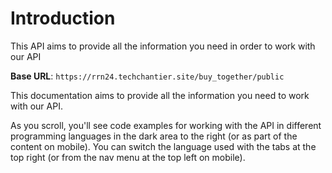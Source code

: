 # Introduction

This API aims to provide all the information you need in order to work with our API

<aside>
    <strong>Base URL</strong>: <code>https://rrn24.techchantier.site/buy_together/public</code>
</aside>

This documentation aims to provide all the information you need to work with our API.

<aside>As you scroll, you'll see code examples for working with the API in different programming languages in the dark area to the right (or as part of the content on mobile).
You can switch the language used with the tabs at the top right (or from the nav menu at the top left on mobile).</aside>

